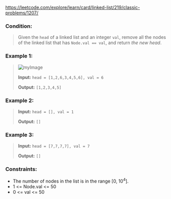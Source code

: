https://leetcode.com/explore/learn/card/linked-list/219/classic-problems/1207/

### Condition:

>Given the `head` of a linked list and an integer `val`, remove all the nodes of the linked list that has `Node.val == val`, and return *the new head*.

### Example 1:

>![myImage](https://assets.leetcode.com/uploads/2021/03/06/removelinked-list.jpg)
>
>**Input:** `head = [1,2,6,3,4,5,6], val = 6`
>
>**Output:** `[1,2,3,4,5]`

### Example 2:

>**Input:** `head = [], val = 1`
>
>**Output:** `[]`

### Example 3:

>**Input:** `head = [7,7,7,7], val = 7`
>
>**Output:** `[]`

### Constraints:

* The number of nodes in the list is in the range [0, 10<sup>4</sup>].
* 1 <= Node.val <= 50
* 0 <= val <= 50
